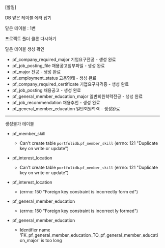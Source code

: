[할일]

DB 맡은 테이블 에러 잡기

맡은 테이블 : 1번



프로젝트 폴더 클론 다시하기

맡은 테이블 생성 확인

- pf_company_required_major 기업요구전공  - 생성 완료
- pf_job_posting_file 채용공고첨부파일 - 생성 완료
- pf_major 전공 - 생성 완료
- pf_employment_status 고용형태 - 생성 완료
- pf_company_required_certificate 기업요구자격증  - 생성 완료
- pf_job_posting 채용공고 - 생성 완료
- pf_general_member_education_major 일반회원학력전공 - 생성 완료
- pf_job_recommendation 채용추천 - 생성 완료
- pf_general_member_education 일반회원학력 - 생성완료

---

생성불가 테이블 

- pf_member_skill  
  -  Can't create table `portfolidb`.`pf_member_skill` (errno: 121 "Duplicate key on write or update")
- pf_interest_location  
  -  Can't create table `portfolidb`.`pf_member_skill` (errno: 121 "Duplicate key on write or update")

- pf_interest_location
  -  (errno: 150 "Foreign key constraint is incorrectly form
    ed")

- pf_general_member_education
  -  (errno: 150 "Foreign key constraint is incorrect
    ly formed")

- pf_general_member_education

  - Identifier name 'FK_pf_general_member_education_TO_pf_general_member_education_major' is too long

  

